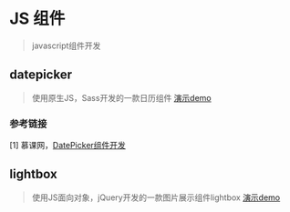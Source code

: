 # JS 组件
> javascript组件开发
## datepicker
> 使用原生JS，Sass开发的一款日历组件
[演示demo](https://lusg02.github.io/components/datepicker/index.html)
### 参考链接
[1] 慕课网，[DatePicker组件开发](http://www.imooc.com/learn/820)
## lightbox
> 使用JS面向对象，jQuery开发的一款图片展示组件lightbox
[演示demo](https://lusg02.github.io/components/lightbox/lightbox.html)
